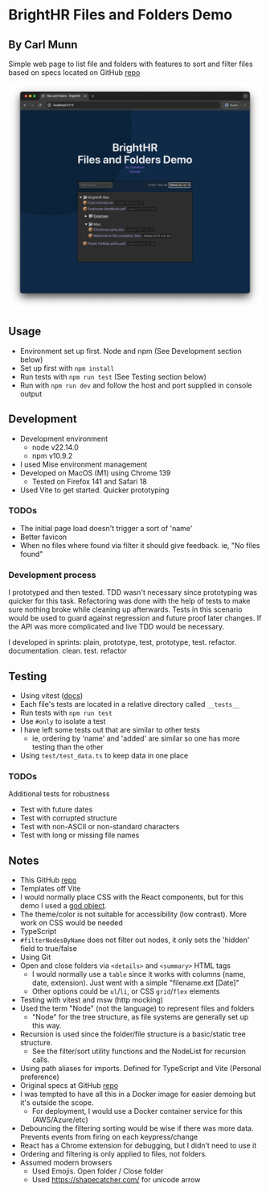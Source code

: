 # BrightHR Files and Folders Demo

## By Carl Munn

Simple web page to list file and folders with features to sort and filter files based on specs located on GitHub [repo](https://github.com/brighthr/Front-End-Tech-Tasks/blob/main/junior-and-middleweight.md)

![Image](./media/example-screenshot.png)

## Usage
- Environment set up first. Node and npm (See Development section below)
- Set up first with `npm install`
- Run tests with `npm run test` (See Testing section below)
- Run with `npm run dev` and follow the host and port supplied in console output

## Development
- Development environment
  - node v22.14.0
  - npm v10.9.2
- I used Mise environment management
- Developed on MacOS (M1) using Chrome 139
  - Tested on Firefox 141 and Safari 18
- Used Vite to get started. Quicker prototyping

### TODOs
- The initial page load doesn't trigger a sort of 'name'
- Better favicon
- When no files where found via filter it should give feedback. ie, "No files found"

### Development process
I prototyped and then tested. TDD wasn't necessary since prototyping was quicker for this task. Refactoring was done with the help of tests to make sure nothing broke while cleaning up afterwards. Tests in this scenario would be used to guard against regression and future proof later changes. If the API was more complicated and live TDD would be necessary.

I developed in sprints: plain, prototype, test, prototype, test. refactor. documentation. clean. test. refactor

## Testing
- Using vitest ([docs](https://vitest.dev/api/expect.html))
- Each file's tests are located in a relative directory called `__tests__`
- Run tests with `npm run test`
- Use `#only` to isolate a test
- I have left some tests out that are similar to other tests
  - ie, ordering by 'name' and 'added' are similar so one has more testing than the other
- Using `test/test_data.ts` to keep data in one place

### TODOs
Additional tests for robustness
- Test with future dates
- Test with corrupted structure
- Test with non-ASCII or non-standard characters
- Test with long or missing file names

## Notes
- This GitHub [repo](https://github.com/carlmunn/demo-brighthr-folder-files)
- Templates off Vite
- I would normally place CSS with the React components, but for this demo I used a [god object](https://en.wikipedia.org/wiki/God_object).
- The theme/color is not suitable for accessibility (low contrast). More work on CSS would be needed
- TypeScript
- `#filterNodesByName` does not filter out nodes, it only sets the 'hidden' field to true/false
- Using Git
- Open and close folders via `<details>` and `<summary>` HTML tags
  - I would normally use a `table` since it works with columns (name, date, extension). Just went with a simple "filename.ext [Date]"
  - Other options could be `ul`/`li`, or CSS `grid`/`flex` elements
- Testing with vitest and msw (http mocking)
- Used the term "Node" (not the language) to represent files and folders
  - "Node" for the tree structure, as file systems are generally set up this way.
- Recursion is used since the folder/file structure is a basic/static tree structure.
  - See the filter/sort utility functions and the NodeList for recursion calls.
- Using path aliases for imports. Defined for TypeScript and Vite (Personal preference)
- Original specs at GitHub [repo](https://github.com/brighthr/Front-End-Tech-Tasks/blob/main/junior-and-middleweight.md)
- I was tempted to have all this in a Docker image for easier demoing but it's outside the scope.
  - For deployment, I would use a Docker container service for this (AWS/Azure/etc)
- Debouncing the filtering sorting would be wise if there was more data. Prevents events from firing on each keypress/change
- React has a Chrome extension for debugging, but I didn’t need to use it
- Ordering and filtering is only applied to files, not folders.
- Assumed modern browsers
  - Used Emojis. Open folder / Close folder
  - Used https://shapecatcher.com/ for unicode arrow